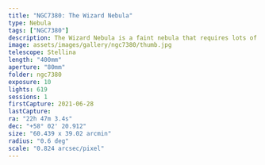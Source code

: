 ```yaml
---
title: "NGC7380: The Wizard Nebula"
type: Nebula
tags: ["NGC7380"]
description: The Wizard Nebula is a faint nebula that requires lots of exposures and possibly a filter to see. It surrounds a young cluster of stars.
image: assets/images/gallery/ngc7380/thumb.jpg
telescope: Stellina
length: "400mm"
aperture: "80mm"
folder: ngc7380
exposure: 10
lights: 619 
sessions: 1
firstCapture: 2021-06-28 
lastCapture:
ra: "22h 47m 3.4s"
dec: "+58° 02' 20.912"
size: "60.439 x 39.02 arcmin"
radius: "0.6 deg"
scale: "0.824 arcsec/pixel"
---
```

